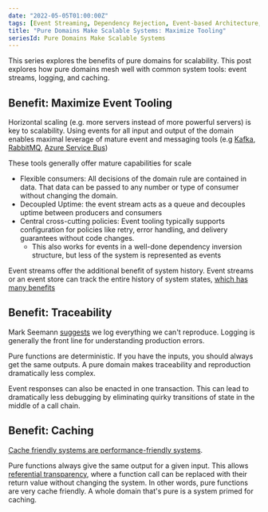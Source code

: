 ```yaml
---
date: "2022-05-05T01:00:00Z"
tags: [Event Streaming, Dependency Rejection, Event-based Architecture, Domain Modeling Made Functional]
title: "Pure Domains Make Scalable Systems: Maximize Tooling"
seriesId: Pure Domains Make Scalable Systems
---
```

This series explores the benefits of pure domains for scalability. This post explores how pure domains mesh well with common system tools: event streams, logging, and caching.
<!--more-->
<!-- TODO: I kinda feel like I should split this more -->

## Benefit: Maximize Event Tooling

Horizontal scaling (e.g. more servers instead of more powerful servers) is key to scalability. Using events for all input and output of the domain enables maximal leverage of mature event and messaging tools (e.g [Kafka](https://kafka.apache.org/), [RabbitMQ](https://www.rabbitmq.com/), [Azure Service Bus](https://azure.microsoft.com/en-us/services/service-bus))

These tools generally offer mature capabilities for scale
- Flexible consumers: All decisions of the domain rule are contained in data. That data can be passed to any number or type of consumer without changing the domain. 
- Decoupled Uptime: the event stream acts as a queue and decouples uptime between producers and consumers
- Central cross-cutting policies: Event tooling typically supports configuration for policies like retry, error handling, and delivery guarantees without code changes. 
  - This also works for events in a well-done dependency inversion structure, but less of the system is represented as events

Event streams offer the additional benefit of system history. Event streams or an event store can track the entire history of system states, [which has many benefits](../../posts/2021-05-28-Transaction-Databases.md)

## Benefit: Traceability

Mark Seemann [suggests](https://www.informit.com/store/code-that-fits-in-your-head-heuristics-for-software-9780137464401) we log everything we can't reproduce. Logging is generally the front line for understanding production errors.

Pure functions are deterministic. If you have the inputs, you should always get the same outputs. A pure domain makes traceability and reproduction dramatically less complex. 

Event responses can also be enacted in one transaction. This can lead to dramatically less debugging by eliminating quirky transitions of state in the middle of a call chain.


## Benefit: Caching

[Cache friendly systems are performance-friendly systems](https://www.infoq.com/presentations/top-10-performance-myths/).

Pure functions always give the same output for a given input. This allows [referential transparency](https://en.wikipedia.org/wiki/Referential_transparency), where a function call can be replaced with their return value without changing the system. In other words, pure functions are very cache friendly. A whole domain that's pure is a system primed for caching.